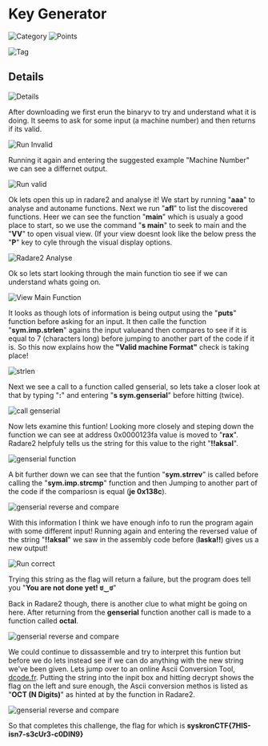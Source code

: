 # Key Generator

![Category](http://img.shields.io/badge/Category-Wednesday-orange?style=for-the-badge) ![Points](http://img.shields.io/badge/Points-300-brightgreen?style=for-the-badge)

![Tag](https://img.shields.io/badge/Tag-reverse-engineering-blue?style=plastic)

## Details

![Details](images/keygen_details.png)

After downloading we first erun the binaryv to try and understand what it is doing. It seems to ask for some input (a machine number) and then returns if its valid.

![Run Invalid](images/keygen_run_keygen_invalid_input.png)

Running it again and entering the suggested example "Machine Number" we can see a differnet output.

![Run valid](images/keygen_run_keygen_valid_input.png)

Ok lets open this up in radare2 and analyse it!
We start by running "**aaa**" to analyse and autoname functions.
Next we run "**afl**" to list the discovered functions.
Heer we can see the function "**main**" which is usualy a good place to start, so we use the command "**s main**" to seek to main and the "**VV**" to open visual view. 
(If your view doesnt look like the below press the "**P**" key to cyle through the visual display options.

![Radare2 Analyse](images/keygen_r2_step1.png)

Ok so lets start looking through the main function tio see if we can understand whats going on.

![View Main Function](images/keygen_r2_step2.png)

It looks as though lots of information is being output using the "**puts**" function before asking for an input. It then calle the function "**sym.imp.strlen**" agains the input valueand then compares to see if it is equal to 7 (characters long) before jumping to another part of the code if it is.
So this now explains how the **"Valid machine Format"** check is taking place!

![strlen](images/keygen_r2_strlen.png)

Next we see a call to a function called genserial, so lets take a closer look at that by typing "**:**" and entering "**s sym.genserial**" before hitting <Enter> (twice).

![call genserial](images/keygen_seek_genserial.png)

Now lets examine this funtion!
Looking more closely and steping down the function we can see at address 0x0000123fa value is moved to "**rax**".
Radare2 helpfuly tells us the string for this value to the right "**!!aksal**".

![genserial function](images/keygen_genserial.png)

A bit further down we can see that the funtion "**sym.strrev**" is called before calling the "**sym.imp.strcmp**" function and then Jumping to another part of the code if the compariosn is equal (**je 0x138c**).

![genserial reverse and compare](images/keygen_genserial_JE.png)

With this information I think we have enough info to run the program again with some different input!
Running again and entering the reversed value of the string "**!!aksal**" we saw in the assembly code before (**laska!!**) gives us a new output!

![Run correct](images/keygen_run_keygen_valid_correct.png)

Trying this string as the flag will return  a failure, but the program does tell you "**You are not done yet! ಠ‿ಠ**"

Back in Radare2 though, there is another clue to what might be going on here. 
After returning from the **genserial** function another call is made to a function called **octal**.

![genserial reverse and compare](images/keygen_genserial_call_octal.png)

We could continue to dissassemble and try to interpret this funtion but before we do lets instead see if we can do anything with the new string we've been given. Lets jump over to an online Ascii Conversion Tool, [dcode.fr](https://www.dcode.fr/ascii-code).
Putting the string into the inpit box and hitting decrypt shows the flag on the left and sure enough, the Ascii conversion methos is listed as "**OCT (N Digits)**" as hinted at by the function in Radare2.

![genserial reverse and compare](images/keygen_ascii_dcode.png)

So that completes this challenge, the flag for which is **syskronCTF{7HIS-isn7-s3cUr3-c0DIN9}**

